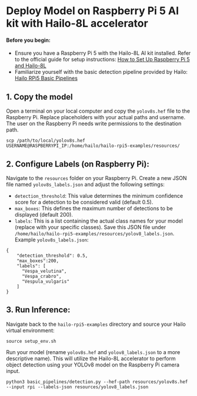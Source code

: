 # Deploy Model on Raspberry Pi 5 AI kit with Hailo-8L accelerator

#### Before you begin:
- Ensure you have a Raspberry Pi 5 with the Hailo-8L AI kit installed. Refer to the official guide for setup instructions: [How to Set Up Raspberry Pi 5 and Hailo-8L](https://github.com/hailo-ai/hailo-rpi5-examples/blob/main/doc/install-raspberry-pi5.md#how-to-set-up-raspberry-pi-5-and-hailo-8l)
- Familiarize yourself with the basic detection pipeline provided by Hailo: [Hailo RPi5 Basic Pipelines](https://github.com/hailo-ai/hailo-rpi5-examples/blob/main/doc/basic-pipelines.md#installation)

## 1. Copy the model
Open a terminal on your local computer and copy the `yolov8s.hef` file to the Raspberry Pi. Replace placeholders with your actual paths and username. The user on the Raspberry Pi needs write permissions to the destination path.
```
scp /path/to/local/yolov8s.hef USERNAME@RASPBERRYPI_IP:/home/hailo/hailo-rpi5-examples/resources/
```
## 2. Configure Labels (on Raspberry Pi):
Navigate to the `resources` folder on your Raspberry Pi. Create a new JSON file named `yolov8s_labels.json` and adjust the following settings:
- `detection_threshold`: This value determines the minimum confidence score for a detection to be considered valid (default 0.5).
- `max_boxes`: This defines the maximum number of detections to be displayed (default 200).
- `labels`: This is a list containing the actual class names for your model (replace with your specific classes). Save this JSON file under `/home/hailo/hailo-rpi5-examples/resources/yolov8_labels.json`.
Example `yolov8s_labels.json`:
```
{
    "detection_threshold": 0.5,
    "max_boxes":200,
    "labels": [
      "Vespa_velutina",
      "Vespa_crabro",
      "Vespula_vulgaris"
    ]
}
```
## 3. Run Inference:

Navigate back to the `hailo-rpi5-examples` directory and source your Hailo virtual environment:
```
source setup_env.sh
```
Run your model (rename `yolov8s.hef` and `yolov8_labels.json` to a more descriptive name). This will utilize the Hailo-8L accelerator to perform object detection using your YOLOv8 model on the Raspberry Pi camera input.
```
python3 basic_pipelines/detection.py --hef-path resources/yolov8s.hef --input rpi --labels-json resources/yolov8_labels.json
```
